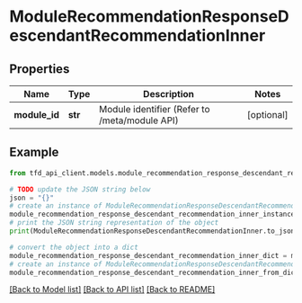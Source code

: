 # ModuleRecommendationResponseDescendantRecommendationInner


## Properties

Name | Type | Description | Notes
------------ | ------------- | ------------- | -------------
**module_id** | **str** | Module identifier (Refer to /meta/module API) | [optional] 

## Example

```python
from tfd_api_client.models.module_recommendation_response_descendant_recommendation_inner import ModuleRecommendationResponseDescendantRecommendationInner

# TODO update the JSON string below
json = "{}"
# create an instance of ModuleRecommendationResponseDescendantRecommendationInner from a JSON string
module_recommendation_response_descendant_recommendation_inner_instance = ModuleRecommendationResponseDescendantRecommendationInner.from_json(json)
# print the JSON string representation of the object
print(ModuleRecommendationResponseDescendantRecommendationInner.to_json())

# convert the object into a dict
module_recommendation_response_descendant_recommendation_inner_dict = module_recommendation_response_descendant_recommendation_inner_instance.to_dict()
# create an instance of ModuleRecommendationResponseDescendantRecommendationInner from a dict
module_recommendation_response_descendant_recommendation_inner_from_dict = ModuleRecommendationResponseDescendantRecommendationInner.from_dict(module_recommendation_response_descendant_recommendation_inner_dict)
```
[[Back to Model list]](../README.md#documentation-for-models) [[Back to API list]](../README.md#documentation-for-api-endpoints) [[Back to README]](../README.md)


